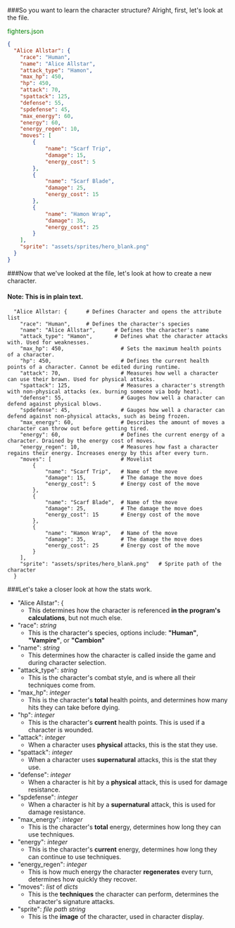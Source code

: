 ###So you want to learn the character structure? Alright, first, let's look at the file.

<p style="color:green">fighters.json</p>

```json
{
  "Alice Allstar": {
    "race": "Human",
    "name": "Alice Allstar",
    "attack_type": "Hamon",
    "max_hp": 450,
    "hp": 450,
    "attack": 70,
    "spattack": 125,
    "defense": 55,
    "spdefense": 45,
    "max_energy": 60,
    "energy": 60,
    "energy_regen": 10,
    "moves": [
        {
            "name": "Scarf Trip",
            "damage": 15,
            "energy_cost": 5
        },
        {
            "name": "Scarf Blade",
            "damage": 25,
            "energy_cost": 15
        },
        {
            "name": "Hamon Wrap",
            "damage": 35,
            "energy_cost": 25
        }
    ],
    "sprite": "assets/sprites/hero_blank.png"
  }
}
```

###Now that we've looked at the file, let's look at how to create a new character.

#### Note: This is in plain text.

```text
  "Alice Allstar: {      # Defines Character and opens the attribute list
    "race": "Human",     # Defines the character's species
    "name": "Alice Allstar",      # Defines the character's name
    "attack_type": "Hamon",       # Defines what the character attacks with. Used for weaknesses.
    "max_hp": 450,                  # Sets the maximum health points of a character.
    "hp": 450,                      # Defines the current health points of a character. Cannot be edited during runtime.
    "attack": 70,                   # Measures how well a character can use their brawn. Used for physical attacks.
    "spattack": 125,                # Measures a character's strength with non-physical attacks (ex. burning someone via body heat).
    "defense": 55,                  # Gauges how well a character can defend against physical blows.
    "spdefense": 45,                # Gauges how well a character can defend against non-physical attacks, such as being frozen.
    "max_energy": 60,               # Describes the amount of moves a character can throw out before getting tired. 
    "energy": 60,                   # Defines the current energy of a character. Drained by the energy cost of moves.
    "energy_regen": 10,             # Measures how fast a character regains their energy. Increases energy by this after every turn.
    "moves": [                      # Movelist
        {
            "name": "Scarf Trip",   # Name of the move
            "damage": 15,           # The damage the move does
            "energy_cost": 5        # Energy cost of the move
        },
        {
            "name": "Scarf Blade",  # Name of the move
            "damage": 25,           # The damage the move does
            "energy_cost": 15       # Energy cost of the move
        },
        {
            "name": "Hamon Wrap",   # Name of the move
            "damage": 35,           # The damage the move does
            "energy_cost": 25       # Energy cost of the move
        }
    ],
    "sprite": "assets/sprites/hero_blank.png"   # Sprite path of the character
  }
```

###Let's take a closer look at how the stats work.
- "Alice Allstar": {
  - This determines how the character is referenced **in the program's calculations**, but not much else.
- "race": *string*
  - This is the character's species, options include: **"Human"**, **"Vampire"**, or **"Cambion"**
- "name": *string*
  - This determines how the character is called inside the game and during character selection.
- "attack_type": *string*
  - This is the character's combat style, and is where all their techniques come from.
- "max_hp": *integer*
  - This is the character's **total** health points, and determines how many hits they can take before dying.
- "hp": *integer*
  - This is the character's **current** health points. This is used if a character is wounded.
- "attack": *integer*
  - When a character uses **physical** attacks, this is the stat they use.
- "spattack": *integer*
  - When a character uses **supernatural** attacks, this is the stat they use.
- "defense": *integer*
  - When a character is hit by a **physical** attack, this is used for damage resistance.
- "spdefense": *integer*
  - When a character is hit by a **supernatural** attack, this is used for damage resistance.
- "max_energy": *integer*
  - This is the character's **total** energy, determines how long they can use techniques.
- "energy": *integer*
  - This is the character's **current** energy, determines how long they can continue to use techniques.
- "energy_regen": *integer*
  - This is how much energy the character **regenerates** every turn, determines how quickly they recover.
- "moves": *list* of *dicts*
  - This is the **techniques** the character can perform, determines the character's signature attacks.
- "sprite": *file path string*
  - This is the **image** of the character, used in character display.